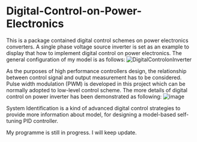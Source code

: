 # Digital-Control-on-Power-Electronics
This is a package contained digital control schemes on power electronics converters.
A single phase voltage source inverter is set as an example to display that how to implement digital control on power electronics. The general configuration of my model is as follows:
![DigitalControlonInverter](https://github.com/BritishPenguin-gif/Digital-Control-on-Power-Electronics/assets/102799470/44a76c1b-f806-408b-b278-b6dc9e30f294)

As the purposes of high performance controllers design, the relationship between control signal and output measurement has to be considered. Pulse width modulation (PWM) is developed in this project which can be normally adopted to low-level control scheme. The more details of digital control on power inverter has been demonstrated as following:
![image](https://github.com/BritishPenguin-gif/Digital-Control-on-Power-Electronics/assets/102799470/c307285e-eff2-48b8-bd3f-d39e294a6c67)

System Identification is a kind of advanced digital control strategies to provide more information about model, for designing a model-based self-tuning PID controller.

My programme is still in progress. I will keep update.
